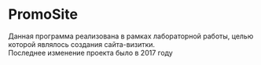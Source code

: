 # PromoSite
Данная программа реализована в рамках лабораторной работы, целью которой являлось создания сайта-визитки.<br>
Последнее изменение проекта было в 2017 году
